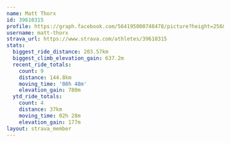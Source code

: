 ```yaml
---
name: Matt Thorx
id: 39610315
profile: https://graph.facebook.com/564195000748478/picture?height=256&width=256
username: matt-thorx
strava_url: https://www.strava.com/athletes/39610315
stats:
  biggest_ride_distance: 203.57km
  biggest_climb_elevation_gain: 637.2m
  recent_ride_totals:
    count: 9
    distance: 144.8km
    moving_time: '08h 48m'
    elevation_gain: 780m
  ytd_ride_totals:
    count: 4
    distance: 37km
    moving_time: 02h 28m
    elevation_gain: 177m
layout: strava_member
--- 
```

